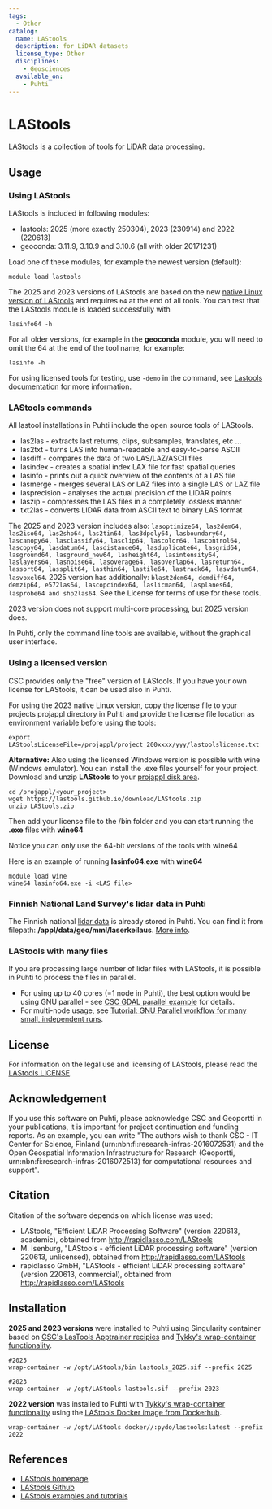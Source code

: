```yaml
---
tags:
  - Other
catalog:
  name: LAStools
  description: for LiDAR datasets
  license_type: Other
  disciplines:
    - Geosciences
  available_on:
    - Puhti
---
```


# LAStools

[LAStools](https://lastools.github.io/) is a collection of tools for LiDAR data processing.

## Usage

### Using LAStools

LAStools is included in following modules:

* lastools: 2025 (more exactly 250304), 2023 (230914) and 2022 (220613)
* geoconda: 3.11.9, 3.10.9 and 3.10.6 (all with older 20171231)

Load one of these modules, for example the newest version (default):

`module load lastools` 

The 2025 and 2023 versions of LAStools are based on the new [native Linux version of LAStools](https://rapidlasso.de/lastools-linux/) and requires `64` at the end of all tools. You can test that the LAStools module is loaded successfully with

`lasinfo64 -h`

For all older versions, for example in the **geoconda** module, you will need to omit the 64 at the end of the tool name, for example:

`lasinfo -h`

For using licensed tools for testing, use `-demo` in the command, see [Lastools documentation](https://rapidlasso.de/lastools-test-and-validate-in-demo-mode/) for more information.  

### LAStools commands

All lastool installations in Puhti include the open source tools of LAStools.

* las2las - extracts last returns, clips, subsamples, translates, etc ...
* las2txt - turns LAS into human-readable and easy-to-parse ASCII
* lasdiff - compares the data of two LAS/LAZ/ASCII files 
* lasindex - creates a spatial index LAX file for fast spatial queries
* lasinfo - prints out a quick overview of the contents of a LAS file
* lasmerge - merges several LAS or LAZ files into a single LAS or LAZ file
* lasprecision - analyses the actual precision of the LIDAR points
* laszip - compresses the LAS files in a completely lossless manner
* txt2las - converts LIDAR data from ASCII text to binary LAS format

The 2025 and 2023 version includes also: `lasoptimize64, las2dem64, las2iso64, las2shp64, las2tin64, las3dpoly64, lasboundary64, lascanopy64, lasclassify64, lasclip64, lascolor64, lascontrol64, lascopy64, lasdatum64, lasdistance64, lasduplicate64, lasgrid64, lasground64, lasground_new64, lasheight64, lasintensity64, laslayers64, lasnoise64, lasoverage64, lasoverlap64, lasreturn64, lassort64, lassplit64, lasthin64, lastile64, lastrack64, lasvdatum64, lasvoxel64`. 2025 version has additionally: `blast2dem64, demdiff64, demzip64, e572las64, lascopcindex64, laslicman64, lasplanes64, lasprobe64 and shp2las64`. See the License for terms of use for these tools. 

2023 version does not support multi-core processing, but 2025 version does.

In Puhti, only the command line tools are available, without the graphical user interface.

### Using a licensed version

CSC provides only the "free" version of LAStools. If you have your own license for LAStools, it can be used also in Puhti. 

For using the 2023 native Linux version, copy the license file to your projects projappl directory in Puhti and provide the license file location as environment variable before using the tools:

```
export LAStoolsLicenseFile=/projappl/project_200xxxx/yyy/lastoolslicense.txt
```

**Alternative:** Also using the licensed Windows version is possible with wine (Windows emulator). You can install the .exe files yourself for your project. Download and unzip __LAStools__ to your [projappl disk area](../computing/disk.md).

```
cd /projappl/<your_project>
wget https://lastools.github.io/download/LAStools.zip
unzip LAStools.zip
```

Then add your license file to the /bin folder and you can start running the __.exe__ files with __wine64__

Notice you can only use the 64-bit versions of the tools with wine64

Here is an example of running __lasinfo64.exe__ with __wine64__

```
module load wine
wine64 lasinfo64.exe -i <LAS file>
```


### Finnish National Land Survey's lidar data in Puhti

The Finnish national [lidar data](https://www.maanmittauslaitos.fi/en/maps-and-spatial-data/expert-users/product-descriptions/laser-scanning-data) is already stored in Puhti. You can find it from filepath: __/appl/data/geo/mml/laserkeilaus__. [More info](https://research.csc.fi/gis_data_in_csc_computing_env).

### LAStools with many files

If you are processing large number of lidar files with LAStools, it is possible in Puhti to process the files in parallel. 

* For using up to 40 cores (=1 node in Puhti), the best option would be using GNU parallel - see [CSC GDAL parallel example](https://github.com/csc-training/geocomputing/tree/master/gdal) for details.
* For multi-node usage, see [Tutorial: GNU Parallel workflow for many small, independent runs](../support/tutorials/many.md).

## License 

For information on the legal use and licensing of LAStools, please read the [LAStools LICENSE](https://lastools.github.io/LICENSE.txt).

## Acknowledgement

If you use this software on Puhti, please acknowledge CSC and Geoportti in your publications, it is important for project continuation and funding reports.
As an example, you can write "The authors wish to thank CSC - IT Center for Science, Finland (urn:nbn:fi:research-infras-2016072531) and the Open Geospatial Information Infrastructure for Research (Geoportti, urn:nbn:fi:research-infras-2016072513) for computational resources and support".


## Citation

Citation of the software depends on which license was used:

* LAStools, "Efficient LiDAR Processing Software" (version 220613, academic), obtained from http://rapidlasso.com/LAStools
* M. Isenburg, "LAStools - efficient LiDAR processing software" (version 220613, unlicensed), obtained from http://rapidlasso.com/LAStools
* rapidlasso GmbH, "LAStools - efficient LiDAR processing software" (version 220613, commercial), obtained from http://rapidlasso.com/LAStools

## Installation
**2025 and 2023 versions** were installed to Puhti using Singularity container based on [CSC's LasTools Apptrainer recipies](https://github.com/CSCfi/singularity-recipes/blob/main/lastools) and [Tykky's wrap-container functionality](../computing/containers/tykky.md#container-based-installations).

```
#2025
wrap-container -w /opt/LAStools/bin lastools_2025.sif --prefix 2025

#2023
wrap-container -w /opt/LAStools lastools.sif --prefix 2023
```

**2022 version** was installed to Puhti with [Tykky's wrap-container functionality](../computing/containers/tykky.md#container-based-installations) using the [LAStools Docker image from Dockerhub](https://hub.docker.com/r/pydo/lastools). 

`wrap-container -w /opt/LAStools docker//:pydo/lastools:latest --prefix 2022`


## References

* [LAStools homepage](https://lastools.github.io/)
* [LAStools Github](https://github.com/LAStools/LAStools)
* [LAStools examples and tutorials](https://rapidlasso.de/knowledge/)

